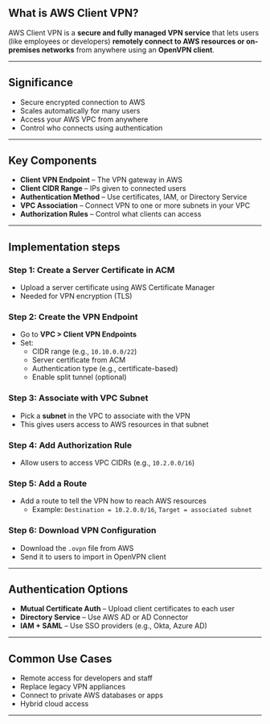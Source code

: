 
##  What is AWS Client VPN?

AWS Client VPN is a **secure and fully managed VPN service** that lets users (like employees or developers) **remotely connect to AWS resources or on-premises networks** from anywhere using an **OpenVPN client**.

---

##  Significance

-  Secure encrypted connection to AWS
-  Scales automatically for many users
-  Access your AWS VPC from anywhere
-  Control who connects using authentication

---

##  Key Components

- **Client VPN Endpoint** – The VPN gateway in AWS
- **Client CIDR Range** – IPs given to connected users
- **Authentication Method** – Use certificates, IAM, or Directory Service
- **VPC Association** – Connect VPN to one or more subnets in your VPC
- **Authorization Rules** – Control what clients can access

---

##  Implementation steps 

### Step 1: Create a Server Certificate in ACM
- Upload a server certificate using AWS Certificate Manager
- Needed for VPN encryption (TLS)

### Step 2: Create the VPN Endpoint
- Go to **VPC > Client VPN Endpoints**
- Set:
  - CIDR range (e.g., `10.10.0.0/22`)
  - Server certificate from ACM
  - Authentication type (e.g., certificate-based)
  - Enable split tunnel (optional)

### Step 3: Associate with VPC Subnet
- Pick a **subnet** in the VPC to associate with the VPN
- This gives users access to AWS resources in that subnet

### Step 4: Add Authorization Rule
- Allow users to access VPC CIDRs (e.g., `10.2.0.0/16`)

### Step 5: Add a Route
- Add a route to tell the VPN how to reach AWS resources
  - Example: `Destination = 10.2.0.0/16`, `Target = associated subnet`

### Step 6: Download VPN Configuration
- Download the `.ovpn` file from AWS
- Send it to users to import in OpenVPN client

---

##  Authentication Options

- **Mutual Certificate Auth** – Upload client certificates to each user
- **Directory Service** – Use AWS AD or AD Connector
- **IAM + SAML** – Use SSO providers (e.g., Okta, Azure AD)

---

##  Common Use Cases

- Remote access for developers and staff
- Replace legacy VPN appliances
- Connect to private AWS databases or apps
- Hybrid cloud access

---



